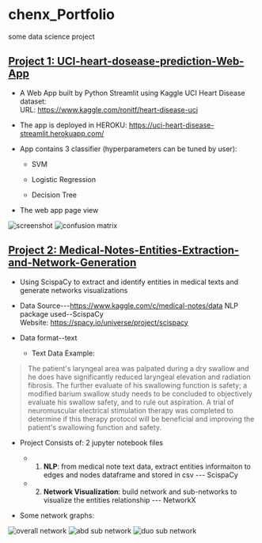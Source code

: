 # chenx_Portfolio
some data science project 

## [Project 1: UCI-heart-dosease-prediction-Web-App](https://github.com/chenx-git/UCI-heart-disease-prediction-Web-App)
* A Web App built by Python Streamlit using Kaggle UCI Heart Disease dataset:
<br>URL: https://www.kaggle.com/ronitf/heart-disease-uci
  
* The app is deployed in HEROKU: https://uci-heart-disease-streamlit.herokuapp.com/

* App contains 3 classifier (hyperparameters can be tuned by user):

  * SVM

  * Logistic Regression

  * Decision Tree

* The web app page view
  
![screenshot](https://github.com/chenx-git/chenx_Portfolio/blob/main/images/1.1.png)
![confusion matrix](https://github.com/chenx-git/chenx_Portfolio/blob/main/images/1.2.png)



## [Project 2: Medical-Notes-Entities-Extraction-and-Network-Generation](https://github.com/chenx-git/Medical-Notes-Entities-Extraction-and-Network-Visualization)
* Using ScispaCy to extract and identify entities in medical texts and generate networks visualizations
* Data Source---https://www.kaggle.com/c/medical-notes/data
NLP package used--ScispaCy <br>Website: https://spacy.io/universe/project/scispacy
* Data format--text
  
  * Text Data Example:
> The patient's laryngeal area was palpated during a dry swallow and he does have significantly reduced laryngeal elevation and radiation fibrosis.  The further evaluate of his swallowing function is safety; a modified barium swallow study needs to be concluded to objectively evaluate his swallow safety, and to rule out aspiration.  A trial of neuromuscular electrical stimulation therapy was completed to determine if this therapy protocol will be beneficial and improving the patient's swallowing function and safety.


* Project Consists of: 2 jupyter notebook files
  * 1. **NLP**: from medical note text data, extract entities informaiton to edges and nodes dataframe and stored in csv --- ScispaCy 
  * 2. **Network Visualization**: build network and sub-networks to visualize the entities relationship --- NetworkX


* Some network graphs:
  
![overall network](https://github.com/chenx-git/chenx_Portfolio/blob/main/images/2.1.png)
![abd sub network](https://github.com/chenx-git/chenx_Portfolio/blob/main/images/2.2.png)
![duo sub network](https://github.com/chenx-git/chenx_Portfolio/blob/main/images/2.3.png)
